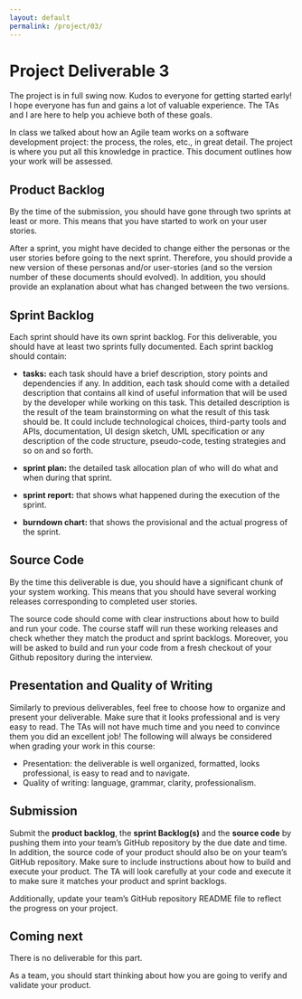 ```yaml
---
layout: default
permalink: /project/03/
---
```


# Project Deliverable 3

The project is in full swing now. Kudos to everyone for getting started early! I hope everyone has fun and gains a lot of valuable experience. The TAs and I are here to help you achieve both of these goals.

In class we talked about how an Agile team works on a software development project: the process, the roles, etc., in great detail. The project is where you put all this knowledge in practice. This document outlines how your work will be assessed.

## Product Backlog

By the time of the submission, you should have gone through two sprints at least or more. This means that you have started to work on your user stories. 

After a sprint, you might have decided to change either the personas or the user stories before going to the next sprint. Therefore, you should provide a new version of these personas and/or user-stories (and so the version number of these documents should evolved). In addition, you should provide an explanation about what has changed between the two versions. 

## Sprint Backlog

Each sprint should have its own sprint backlog. For this deliverable, you should have at least two sprints fully documented. Each sprint backlog should contain: 

- **tasks:** each task should have a brief description, story points and dependencies if any. In addition, each task should come with a detailed description that contains all kind of useful information that will be used by the developer while working on this task. This detailed description is the result of the team brainstorming on what the result of this task should be. It could include technological choices, third-party tools and APIs, documentation, UI design sketch, UML specification or any description of the code structure, pseudo-code, testing strategies and so on and so forth.

- **sprint plan:** the detailed task allocation plan of who will do what and when during that sprint. 

- **sprint report:** that shows what happened during the execution of the sprint.

- **burndown chart:** that shows the provisional and the actual progress of the sprint.

## Source Code

By the time this deliverable is due, you should have a significant chunk of your system working. This means that you should have several working releases corresponding to completed user stories. 

The source code should come with clear instructions about how to build and run your code. The course staff will run these working releases and check whether they match the product and sprint backlogs. Moreover, you will be asked to build and run your code from a fresh checkout of your Github repository during the interview. 

## Presentation and Quality of Writing

Similarly to previous deliverables, feel free to choose how to organize and present your deliverable. Make sure that it looks professional and is very easy to read. The TAs will not have much time and you need to convince them you did an excellent job! The following will always be considered when grading your work in this course:

- Presentation: the deliverable is well organized, formatted, looks professional, is easy to read and to navigate. 
- Quality of writing: language, grammar, clarity, professionalism.

## Submission

Submit the **product backlog**, the **sprint Backlog(s)** and the **source code** by pushing them into your team’s GitHub repository by the due date and time. In addition, the source code of your product should also be on your team’s GitHub repository. Make sure to include instructions about how to build and execute your product. The TA will look carefully at your code and execute it to make sure it matches your product and sprint backlogs. 

Additionally, update your team’s GitHub repository README file to reflect the progress on your project. 

## Coming next

There is no deliverable for this part. 

As a team, you should start thinking about how you are going to verify and validate your product. 